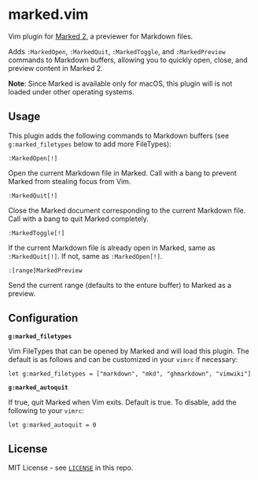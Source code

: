# marked.vim

Vim plugin for [Marked 2](http://marked2app.com), a previewer for Markdown
files.

Adds `:MarkedOpen`, `:MarkedQuit`, `:MarkedToggle`, and `:MarkedPreview`
commands to Markdown buffers, allowing you to quickly open, close, and preview
content in Marked 2.

**Note**: Since Marked is available only for macOS, this plugin will is not
loaded under other operating systems.

## Usage

This plugin adds the following commands to Markdown buffers (see
`g:marked_filetypes` below to add more FileTypes):

```
:MarkedOpen[!]
```

Open the current Markdown file in Marked. Call with a bang to prevent Marked
from stealing focus from Vim.

```
:MarkedQuit[!]
```

Close the Marked document corresponding to the current Markdown file. Call
with a bang to quit Marked completely.

```
:MarkedToggle[!]
```

If the current Markdown file is already open in Marked, same as
`:MarkedQuit[!]`. If not, same as `:MarkedOpen[!]`.

```
:[range]MarkedPreview
```

Send the current range (defaults to the enture buffer) to Marked as a preview.

## Configuration

**`g:marked_filetypes`**

Vim FileTypes that can be opened by Marked and will load this plugin. The
default is as follows and can be customized in your `vimrc` if necessary:

```
let g:marked_filetypes = ["markdown", "mkd", "ghmarkdown", "vimwiki"]
```

**`g:marked_autoquit`**

If true, quit Marked when Vim exits. Default is true. To disable, add the
following to your `vimrc`:

```
let g:marked_autoquit = 0
```

## License

MIT License - see [`LICENSE`](./LICENSE) in this repo.
